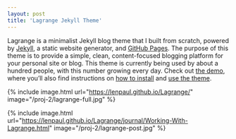 ```yaml
---
layout: post
title: 'Lagrange Jekyll Theme'
---
```

<p>Lagrange is a minimalist Jekyll blog theme that I built from scratch, powered by <a href="http://jekyllrb.com/" target="_blank">Jekyll</a>, a static website generator, and <a href="https://pages.github.com/" target="_blank">GitHub Pages</a>. The purpose of this theme is to provide a simple, clean, content-focused blogging platform for your personal site or blog. This theme is currently being used by about a hundred people, with this number growing every day. Check out <a href="https://lenpaul.github.io/Lagrange" target="_blank">the demo</a>, where you’ll also find instructions on <a href="https://lenpaul.github.io/Lagrange/journal/Installation-Guide.html" target="_blank">how to install</a> and <a href="https://lenpaul.github.io/Lagrange/journal/Working-With-Lagrange.html" target="_blank">use the theme</a>.</p>

{% include image.html url="https://lenpaul.github.io/Lagrange/" image="/proj-2/lagrange-full.jpg" %}

{% include image.html url="https://lenpaul.github.io/Lagrange/journal/Working-With-Lagrange.html" image="/proj-2/lagrange-post.jpg" %}
